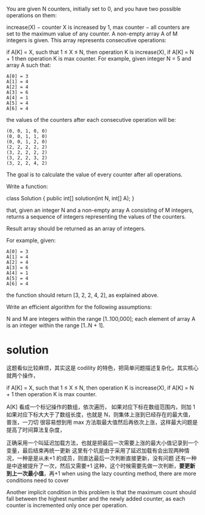 You are given N counters, initially set to 0, and you have two possible operations on them:

increase(X) − counter X is increased by 1,
max counter − all counters are set to the maximum value of any counter.
A non-empty array A of M integers is given. This array represents consecutive operations:

if A[K] = X, such that 1 ≤ X ≤ N, then operation K is increase(X),
if A[K] = N + 1 then operation K is max counter.
For example, given integer N = 5 and array A such that:

    A[0] = 3
    A[1] = 4
    A[2] = 4
    A[3] = 6
    A[4] = 1
    A[5] = 4
    A[6] = 4

the values of the counters after each consecutive operation will be:

    (0, 0, 1, 0, 0)
    (0, 0, 1, 1, 0)
    (0, 0, 1, 2, 0)
    (2, 2, 2, 2, 2)
    (3, 2, 2, 2, 2)
    (3, 2, 2, 3, 2)
    (3, 2, 2, 4, 2)

The goal is to calculate the value of every counter after all operations.

Write a function:

class Solution { public int[] solution(int N, int[] A); }

that, given an integer N and a non-empty array A consisting of M integers, returns a sequence of integers representing the values of the counters.

Result array should be returned as an array of integers.

For example, given:

    A[0] = 3
    A[1] = 4
    A[2] = 4
    A[3] = 6
    A[4] = 1
    A[5] = 4
    A[6] = 4

the function should return [3, 2, 2, 4, 2], as explained above.

Write an efficient algorithm for the following assumptions:

N and M are integers within the range [1..100,000];
each element of array A is an integer within the range [1..N + 1].

# solution

这题看似比较麻烦，其实这是 codility 的特色，把简单问题描述复杂化。其实核心就两个操作，

if A[K] = X, such that 1 ≤ X ≤ N, then operation K is increase(X),
if A[K] = N + 1 then operation K is max counter.

A[K] 看成一个标记操作的数组，依次遍历，
如果对应下标在数组范围内，则加 1
如果对应下标大大于了数组长度，也就是 N，则集体上涨到已经存在的最大值，普涨，一刀切
很容易想到用 max 方法取最大值然后再依次上涨，这样最大问题是提高了时间算法复杂度，

正确采用一个叫延迟加载方法，也就是把最后一次需要上涨的最大小值记录到一个变量，最后结束再统一更新
这里有个坑是由于采用了延迟加载有会出现两种情况，一种是是从未+1 的成员，则直达最后一次判断直接更新，没有问题
还有一种是中途被提升了一次，然后又需要+1 这种，这个时候需要先做一次判断，**要更新到上一次最小值**，再+1
when using the lazy counting method, there are more conditions need to cover

Another implicit condition in this problem is that the maximum count should fall between the highest number and the newly added counter, as each counter is incremented only once per operation.
